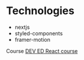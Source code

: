 # Technologies 

 - nextjs
 - styled-components
 - framer-motion

Course <a href="https://developedbyed.com/"> DEV ED React course</a>